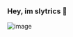 ### Hey, im slytrics 👋


![image](https://camo.githubusercontent.com/6395412cc6e37d3793e646d88c270cda174012a535a430523c459caa62eea7bf/68747470733a2f2f737465616d75736572696d616765732d612e616b616d616968642e6e65742f7567632f3935383630383534323134333738363239312f373232374630373837313146363437423232334431424444303641453636394130384441363345312f)



<!--
**HanekiTakamiya/HanekiTakamiya** is a ✨ _special_ ✨ repository because its `README.md` (this file) appears on your GitHub profile.

